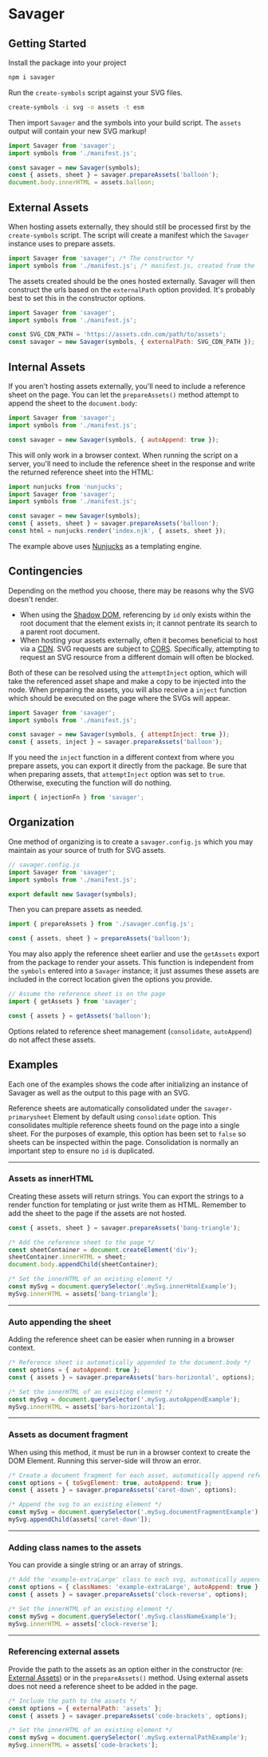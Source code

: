 # Savager

## Getting Started

Install the package into your project

```bash
npm i savager
```

Run the `create-symbols` script against your SVG files.

```bash
create-symbols -i svg -o assets -t esm
```

Then import `Savager` and the symbols into your build script. The `assets` output will contain your new SVG markup!

```js
import Savager from 'savager';
import symbols from './manifest.js';

const savager = new Savager(symbols);
const { assets, sheet } = savager.prepareAssets('balloon');
document.body.innerHTML = assets.balloon;
```

## External Assets
When hosting assets externally, they should still be processed first by the `create-symbols` script. The script will create a manifest which the `Savager` instance uses to prepare assets.

```js
import Savager from 'savager'; /* The constructor */
import symbols from './manifest.js'; /* manifest.js, created from the `create-symbols` script */
```

The assets created should be the ones hosted externally. Savager will then construct the urls based on the `externalPath` option provided. It's probably best to set this in the constructor options.

```js
import Savager from 'savager';
import symbols from './manifest.js';

const SVG_CDN_PATH = 'https://assets.cdn.com/path/to/assets';
const savager = new Savager(symbols, { externalPath: SVG_CDN_PATH });
```

## Internal Assets
If you aren't hosting assets externally, you'll need to include a reference sheet on the page. You can let the `prepareAssets()` method attempt to append the sheet to the `document.body`:

```js
import Savager from 'savager';
import symbols from './manifest.js';

const savager = new Savager(symbols, { autoAppend: true });
```
This will only work in a browser context. When running the script on a server, you'll need to include the reference sheet in the response and write the returned reference sheet into the HTML:

```js
import nunjucks from 'nunjucks';
import Savager from 'savager';
import symbols from './manifest.js';

const savager = new Savager(symbols);
const { assets, sheet } = savager.prepareAssets('balloon');
const html = nunjucks.render('index.njk', { assets, sheet });
```

The example above uses [Nunjucks](https://mozilla.github.io/nunjucks/) as a templating engine.

## Contingencies
Depending on the method you choose, there may be reasons why the SVG doesn't render.

- When using the [Shadow DOM](https://bitsofco.de/what-is-the-shadow-dom/), referencing by `id` only exists within the root document that the element exists in; it cannot pentrate its search to a parent root document.
- When hosting your assets externally, often it becomes beneficial to host via a [CDN](https://www.cloudflare.com/learning/cdn/what-is-a-cdn/). SVG requests are subject to [CORS](https://www.codecademy.com/articles/what-is-cors). Specifically, attempting to request an SVG resource from a different domain will often be blocked.

Both of these can be resolved using the `attemptInject` option, which will take the referenced asset shape and make a copy to be injected into the node. When preparing the assets, you will also receive a `inject` function which should be executed on the page where the SVGs will appear.

```js
import Savager from 'savager';
import symbols from './manifest.js';

const savager = new Savager(symbols, { attemptInject: true });
const { assets, inject } = savager.prepareAssets('balloon');
```

If you need the `inject` function in a different context from where you prepare assets, you can export it directly from the package. Be sure that when preparing assets, that `attemptInject` option was set to `true`. Otherwise, executing the function will do nothing.

```js
import { injectionFn } from 'savager';
```

## Organization
One method of organizing is to create a `savager.config.js` which you may maintain as your source of truth for SVG assets.

```js
// savager.config.js
import Savager from 'savager';
import symbols from './manifest.js';

export default new Savager(symbols);
```

Then you can prepare assets as needed.

```js
import { prepareAssets } from './savager.config.js';

const { assets, sheet } = prepareAssets('balloon');
```

You may also apply the reference sheet earlier and use the `getAssets` export from the package to render your assets. This function is independent from the `symbols` entered into a `Savager` instance; it just assumes these assets are included in the correct location given the options you provide.

```js
// Assume the reference sheet is on the page
import { getAssets } from 'savager';

const { assets } = getAssets('balloon');
```
Options related to reference sheet management (`consolidate`, `autoAppend`) do not affect these assets.

## Examples

Each one of the examples shows the code after initializing an instance of Savager as well as the output to this page with an SVG.

Reference sheets are automatically consolidated under the `savager-primarysheet` Element by default using `consolidate` option. This consolidates multiple reference sheets found on the page into a single sheet. For the purposes of example, this option has been set to `false` so sheets can be inspected within the page. Consolidation is normally an important step to ensure no `id` is duplicated.

---

### Assets as innerHTML
Creating these assets will return strings. You can export the strings to a render function for templating or just write them as HTML. Remember to add the sheet to the page if the assets are not hosted.
```js
const { assets, sheet } = savager.prepareAssets('bang-triangle');

/* Add the reference sheet to the page */
const sheetContainer = document.createElement('div');
sheetContainer.innerHTML = sheet;
document.body.appendChild(sheetContainer);

/* Set the innerHTML of an existing element */
const mySvg = document.querySelector('.mySvg.innerHtmlExample');
mySvg.innerHTML = assets['bang-triangle'];
```

<div class="mySvg innerHtmlExample"></div>

---

### Auto appending the sheet
Adding the reference sheet can be easier when running in a browser context.
```js
/* Reference sheet is automatically appended to the document.body */
const options = { autoAppend: true };
const { assets } = savager.prepareAssets('bars-horizontal', options);

/* Set the innerHTML of an existing element */
const mySvg = document.querySelector('.mySvg.autoAppendExample');
mySvg.innerHTML = assets['bars-horizontal'];
```

<div class="mySvg autoAppendExample"></div>

---

### Assets as document fragment
When using this method, it must be run in a browser context to create the DOM Element. Running this server-side will throw an error.
```js
/* Create a document fragment for each asset, automatically append reference sheet */
const options = { toSvgElement: true, autoAppend: true };
const { assets } = savager.prepareAssets('caret-down', options);

/* Append the svg to an existing element */
const mySvg = document.querySelector('.mySvg.documentFragmentExample');
mySvg.appendChild(assets['caret-down']);
```

<div class="mySvg documentFragmentExample"></div>

---

### Adding class names to the assets
You can provide a single string or an array of strings.
```js
/* Add the 'example-extraLarge' class to each svg, automatically append reference sheet */
const options = { classNames: 'example-extraLarge', autoAppend: true };
const { assets } = savager.prepareAssets('clock-reverse', options);

/* Set the innerHTML of an existing element */
const mySvg = document.querySelector('.mySvg.classNameExample');
mySvg.innerHTML = assets['clock-reverse'];
```

<div class="mySvg classNameExample"></div>

---

### Referencing external assets
Provide the path to the assets as an option either in the constructor (re: [External Assets](#external-assets)) or in the `prepareAssets()` method. Using external assets does not need a reference sheet to be added in the page.
```js
/* Include the path to the assets */
const options = { externalPath: 'assets' };
const { assets } = savager.prepareAssets('code-brackets', options);

/* Set the innerHTML of an existing element */
const mySvg = document.querySelector('.mySvg.externalPathExample');
mySvg.innerHTML = assets['code-brackets'];
```

<div class="mySvg externalPathExample"></div>
